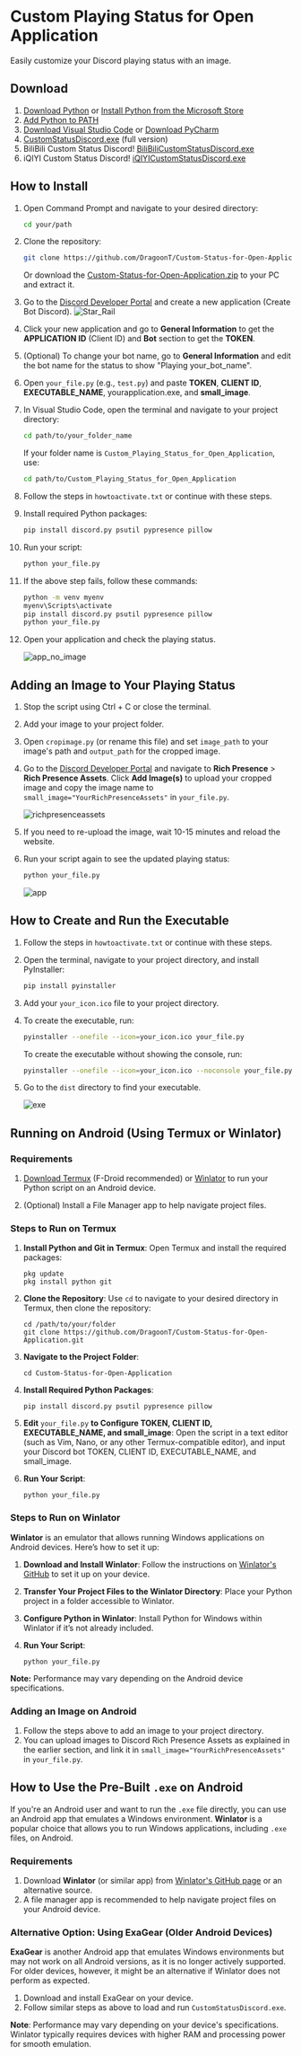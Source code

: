 # Custom Playing Status for Open Application

Easily customize your Discord playing status with an image.

## Download

1. [Download Python](https://www.python.org/downloads/) or [Install Python from the Microsoft Store](https://www.microsoft.com/store/productId/9NRWMJP3717K?ocid=pdpshare)
2. [Add Python to PATH](https://www.mygreatlearning.com/blog/add-python-to-path/)
3. [Download Visual Studio Code](https://code.visualstudio.com/download) or [Download PyCharm](https://www.jetbrains.com/products/compare/?product=pycharm-ce&product=pycharm)
4. [CustomStatusDiscord.exe](https://github.com/DragoonT/Custom-Status-for-Open-Application/releases) (full version)
5. BiliBili Custom Status Discord! [BiliBiliCustomStatusDiscord.exe](https://github.com/DragoonT/BiliBili-Custom-Status/releases)
6. iQIYI Custom Status Discord! [iQIYICustomStatusDiscord.exe](https://github.com/DragoonT/iQIYI-Custom-Status/releases)

## How to Install

1. Open Command Prompt and navigate to your desired directory:
    ```bash
    cd your/path
    ```

2. Clone the repository:
    ```bash
    git clone https://github.com/DragoonT/Custom-Status-for-Open-Application.git your_folder_name
    ```
    Or download the [Custom-Status-for-Open-Application.zip](https://github.com/DragoonT/Custom-Status-for-Open-Application/archive/refs/heads/main.zip) to your PC and extract it.

3. Go to the [Discord Developer Portal](https://discord.com/developers/applications) and create a new application (Create Bot Discord).
    ![Star_Rail](Star_Rail.png)

4. Click your new application and go to **General Information** to get the **APPLICATION ID** (Client ID) and **Bot** section to get the **TOKEN**.

5. (Optional) To change your bot name, go to **General Information** and edit the bot name for the status to show "Playing your_bot_name".

6. Open `your_file.py` (e.g., `test.py`) and paste **TOKEN**, **CLIENT ID**, **EXECUTABLE_NAME**, yourapplication.exe, and **small_image**.

7. In Visual Studio Code, open the terminal and navigate to your project directory:
    ```bash
    cd path/to/your_folder_name
    ```
    If your folder name is `Custom_Playing_Status_for_Open_Application`, use:
    ```bash
    cd path/to/Custom_Playing_Status_for_Open_Application
    ```

8. Follow the steps in `howtoactivate.txt` or continue with these steps.

9. Install required Python packages:
    ```bash
    pip install discord.py psutil pypresence pillow
    ```

10. Run your script:
    ```bash
    python your_file.py
    ```

11. If the above step fails, follow these commands:
    ```bash
    python -m venv myenv
    myenv\Scripts\activate
    pip install discord.py psutil pypresence pillow
    python your_file.py
    ```

12. Open your application and check the playing status.

    ![app_no_image](app_no_image.png)

## Adding an Image to Your Playing Status

1. Stop the script using Ctrl + C or close the terminal.

2. Add your image to your project folder.

3. Open `cropimage.py` (or rename this file) and set `image_path` to your image's path and `output_path` for the cropped image.

4. Go to the [Discord Developer Portal](https://discord.com/developers/applications) and navigate to **Rich Presence** > **Rich Presence Assets**. Click **Add Image(s)** to upload your cropped image and copy the image name to `small_image="YourRichPresenceAssets"` in `your_file.py`.

    ![richpresenceassets](richpresenceassets.png)

5. If you need to re-upload the image, wait 10-15 minutes and reload the website.

6. Run your script again to see the updated playing status:
    ```bash
    python your_file.py
    ```

    ![app](app.png)

## How to Create and Run the Executable

1. Follow the steps in `howtoactivate.txt` or continue with these steps.

2. Open the terminal, navigate to your project directory, and install PyInstaller:
    ```bash
    pip install pyinstaller
    ```

3. Add your `your_icon.ico` file to your project directory.

4. To create the executable, run:
    ```bash
    pyinstaller --onefile --icon=your_icon.ico your_file.py
    ```
    To create the executable without showing the console, run:
    ```bash
    pyinstaller --onefile --icon=your_icon.ico --noconsole your_file.py
    ```

5. Go to the `dist` directory to find your executable.

    ![exe](exe.png)

## Running on Android (Using Termux or Winlator)

### Requirements
1. [Download Termux](https://github.com/termux/termux-app) (F-Droid recommended) or [Winlator](https://github.com/brunodev85/winlator) to run your Python script on an Android device.

2. (Optional) Install a File Manager app to help navigate project files.

### Steps to Run on Termux

1. **Install Python and Git in Termux**: Open Termux and install the required packages:
    ```shell
    pkg update
    pkg install python git
    ```

2. **Clone the Repository**: Use `cd` to navigate to your desired directory in Termux, then clone the repository:
    ```shell
    cd /path/to/your/folder
    git clone https://github.com/DragoonT/Custom-Status-for-Open-Application.git
    ```

3. **Navigate to the Project Folder**:
    ```shell
    cd Custom-Status-for-Open-Application
    ```

4. **Install Required Python Packages**:
    ```shell
    pip install discord.py psutil pypresence pillow
    ```

5. **Edit** `your_file.py` **to Configure TOKEN, CLIENT ID, EXECUTABLE_NAME, and small_image**:
   Open the script in a text editor (such as Vim, Nano, or any other Termux-compatible editor), and input your Discord bot TOKEN, CLIENT ID, EXECUTABLE_NAME, and small_image.

6. **Run Your Script**:
    ```shell
    python your_file.py
    ```

### Steps to Run on Winlator

**Winlator** is an emulator that allows running Windows applications on Android devices. Here’s how to set it up:

1. **Download and Install Winlator**:
   Follow the instructions on [Winlator's GitHub](https://github.com/brunodev85/winlator) to set it up on your device.

2. **Transfer Your Project Files to the Winlator Directory**:
   Place your Python project in a folder accessible to Winlator.

3. **Configure Python in Winlator**:
   Install Python for Windows within Winlator if it’s not already included.

4. **Run Your Script**:
    ```shell
    python your_file.py
    ```

**Note:** Performance may vary depending on the Android device specifications.

### Adding an Image on Android
1. Follow the steps above to add an image to your project directory.
2. You can upload images to Discord Rich Presence Assets as explained in the earlier section, and link it in `small_image="YourRichPresenceAssets"` in `your_file.py`.

## How to Use the Pre-Built `.exe` on Android

If you're an Android user and want to run the `.exe` file directly, you can use an Android app that emulates a Windows environment. **Winlator** is a popular choice that allows you to run Windows applications, including `.exe` files, on Android.

### Requirements
1. Download **Winlator** (or similar app) from [Winlator's GitHub page](https://github.com/brunodev85/winlator) or an alternative source.
2. A file manager app is recommended to help navigate project files on your Android device.

### Alternative Option: Using ExaGear (Older Android Devices)

**ExaGear** is another Android app that emulates Windows environments but may not work on all Android versions, as it is no longer actively supported. For older devices, however, it might be an alternative if Winlator does not perform as expected.

1. Download and install ExaGear on your device.
2. Follow similar steps as above to load and run `CustomStatusDiscord.exe`.

**Note**: Performance may vary depending on your device's specifications. Winlator typically requires devices with higher RAM and processing power for smooth emulation.
